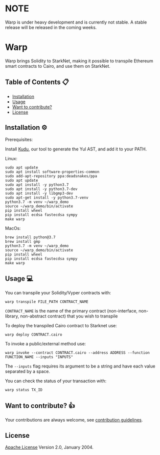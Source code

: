 # NOTE
Warp is under heavy development and is currently not stable. A stable release will be released in the coming weeks.

# Warp

Warp brings Solidity to StarkNet, making it possible to transpile Ethereum smart contracts to Cairo, and use them on StarkNet.

## Table of Contents :clipboard:

- [Installation](#installation-gear)
- [Usage](#usage-computer)
- [Want to contribute?](#want-to-contribute-thumbsup)
- [License](#license-warning)

## Installation :gear:

Prerequisites:

Install [Kudu](https://github.com/NethermindEth/kudu), our tool to generate the Yul AST, and add it to your PATH.

Linux:
```
sudo apt update
sudo apt install software-properties-common
sudo add-apt-repository ppa:deadsnakes/ppa
sudo apt update
sudo apt install -y python3.7
sudo apt install -y python3.7-dev
sudo apt install -y libgmp3-dev
sudo apt-get install -y python3.7-venv
python3.7 -m venv ~/warp_demo
source ~/warp_demo/bin/activate
pip install wheel
pip install ecdsa fastecdsa sympy
make warp
```
MacOs:
```
brew install python@3.7
brew install gmp
python3.7 -m venv ~/warp_demo
source ~/warp_demo/bin/activate
pip install wheel
pip install ecdsa fastecdsa sympy
make warp
```
## Usage :computer:

You can transpile your Solidity/Vyper contracts with:

```
warp transpile FILE_PATH CONTRACT_NAME
```

`CONTRACT_NAME` is the name of the primary contract (non-interface, non-library, non-abstract contract) that you wish to transpile

To deploy the transpiled Cairo contract to Starknet use:
```
warp deploy CONTRACT.cairo
```

To invoke a public/external method use:
```
warp invoke --contract CONTRACT.cairo --address ADDRESS --function FUNCTION_NAME --inputs "INPUTS"
```

The `--inputs` flag requires its argument to be a string and have each value separated by a space.

You can check the status of your transaction with:

```
warp status TX_ID
```

## Want to contribute? :thumbsup:

Your contributions are always welcome, see [contribution guidelines](CONTRIBUTING.md).

## License

[Apache License](LICENSE) Version 2.0, January 2004.
